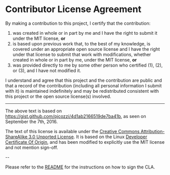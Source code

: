 # Contributor License Agreement

By making a contribution to this project, I certify that the contribution:

1. was created in whole or in part by me and I have the right to submit it under the MIT license, **or**
2. is based upon previous work that, to the best of my knowledge, is covered under an appropriate open source license and I have the right under that license to submit that work with modifications, whether created in whole or in part by me, under the MIT license, **or**
3. was provided directly to me by some other person who certified (1), (2), or (3), and I have not modified it.

I understand and agree that this project and the contribution are public and that a record of the contribution (including all personal information I submit with it) is maintained indefinitely and may be redistributed consistent with this project or the open source license(s) involved.

---

The above text is based on https://gist.github.com/pjcozzi/4d1ab2166519de7ba41b, as seen on September the 7th, 2016.
 
The text of this license is available under the [Creative Commons Attribution-ShareAlike 3.0 Unported License](http://creativecommons.org/licenses/by-sa/3.0/). It is based on the Linux [Developer Certificate Of Origin](http://elinux.org/Developer_Certificate_Of_Origin), and has been modified to explicitly use the MIT license and not mention sign-off.

--

Please refer to the [README](https://github.com/c5t/jsopa/blob/main/contributors/README.md) for the instructions on how to sign the CLA.
